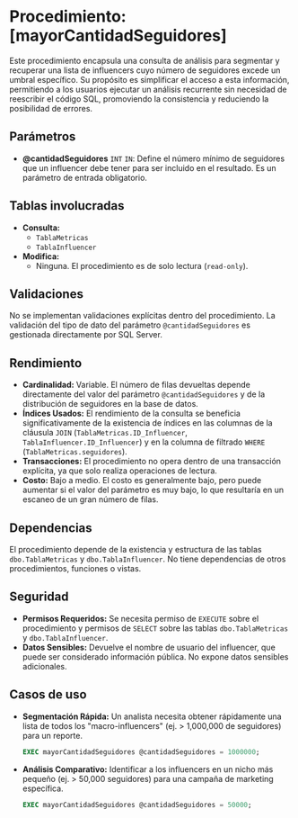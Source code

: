 # Procedimiento: [mayorCantidadSeguidores]

Este procedimiento encapsula una consulta de análisis para segmentar y recuperar una lista de influencers cuyo número de seguidores excede un umbral específico. Su propósito es simplificar el acceso a esta información, permitiendo a los usuarios ejecutar un análisis recurrente sin necesidad de reescribir el código SQL, promoviendo la consistencia y reduciendo la posibilidad de errores.

## Parámetros
*   **@cantidadSeguidores** `INT` `IN`: Define el número mínimo de seguidores que un influencer debe tener para ser incluido en el resultado. Es un parámetro de entrada obligatorio.

## Tablas involucradas
*   **Consulta:**
    *   `TablaMetricas`
    *   `TablaInfluencer`
*   **Modifica:**
    *   Ninguna. El procedimiento es de solo lectura (`read-only`).

## Validaciones
No se implementan validaciones explícitas dentro del procedimiento. La validación del tipo de dato del parámetro `@cantidadSeguidores` es gestionada directamente por SQL Server.

## Rendimiento
*   **Cardinalidad:** Variable. El número de filas devueltas depende directamente del valor del parámetro `@cantidadSeguidores` y de la distribución de seguidores en la base de datos.
*   **Índices Usados:** El rendimiento de la consulta se beneficia significativamente de la existencia de índices en las columnas de la cláusula `JOIN` (`TablaMetricas.ID_Influencer`, `TablaInfluencer.ID_Influencer`) y en la columna de filtrado `WHERE` (`TablaMetricas.seguidores`).
*   **Transacciones:** El procedimiento no opera dentro de una transacción explícita, ya que solo realiza operaciones de lectura.
*   **Costo:** Bajo a medio. El costo es generalmente bajo, pero puede aumentar si el valor del parámetro es muy bajo, lo que resultaría en un escaneo de un gran número de filas.

## Dependencias
El procedimiento depende de la existencia y estructura de las tablas `dbo.TablaMetricas` y `dbo.TablaInfluencer`. No tiene dependencias de otros procedimientos, funciones o vistas.

## Seguridad
*   **Permisos Requeridos:** Se necesita permiso de `EXECUTE` sobre el procedimiento y permisos de `SELECT` sobre las tablas `dbo.TablaMetricas` y `dbo.TablaInfluencer`.
*   **Datos Sensibles:** Devuelve el nombre de usuario del influencer, que puede ser considerado información pública. No expone datos sensibles adicionales.

## Casos de uso
*   **Segmentación Rápida:** Un analista necesita obtener rápidamente una lista de todos los "macro-influencers" (ej. > 1,000,000 de seguidores) para un reporte.
    ```sql
    EXEC mayorCantidadSeguidores @cantidadSeguidores = 1000000;
    ```
*   **Análisis Comparativo:** Identificar a los influencers en un nicho más pequeño (ej. > 50,000 seguidores) para una campaña de marketing específica.
    ```sql
    EXEC mayorCantidadSeguidores @cantidadSeguidores = 50000;
    ```